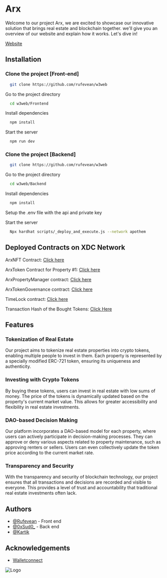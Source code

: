 
# Arx

Welcome to our project Arx, we are excited to showcase our innovative solution that brings real estate and blockchain together.  we'll give you an overview of our website and explain how it works. Let's dive in!
  

[Website](https://arx-frontend.vercel.app/)

## Installation
### Clone the project [Front-end]

```bash
  git clone https://github.com/rufevean/w3web
```

Go to the project directory

```bash
  cd w3web/Frontend
```

Install dependencies

```bash
  npm install
```

Start the server

```bash
  npm run dev
```
###  Clone the project [Backend]

```bash
  git clone https://github.com/rufevean/w3web
```

Go to the project directory

```bash
  cd w3web/Backend
```

Install dependencies

```bash
  npm install
```
Setup the .env file with the api and private key

Start the server

```bash
  Npx hardhat scripts/_deploy_and_execute.js --network apothem
```

## Deployed Contracts on XDC Network

ArxNFT Contract: [Click here](https://explorer.apothem.network/address/xdcc6029c09b6a52997e9a5b52c3b4e43ea85fee5b5#transactions)

ArxToken Contract for Property #1: [Click here](https://explorer.apothem.network/address/xdcAF24fcA11A68D692625c90D9b574ff0dD24FA784#transactions)

ArxPropertyManager contract: [Click here](https://explorer.apothem.network/address/xdc913bd6bc4730a0ec0909074cc4318423cab4c250#transactions)

ArxTokenGovernance contract: [Click here](https://explorer.apothem.network/address/0xa43C01583bE1232363E733df57e6cb8cb6e7e0bD#transactions)

TimeLock contract: [Click here](https://explorer.apothem.network/address/xdcd888c3268f61abc2b4579519f09f71077fa2d2aa#transactions)

Transaction Hash of the Bought Tokens: [Click Here](https://explorer.apothem.network/txs/0xdf24e78bc895d82187909aa11f9810f9b4e21d1c899323bdda7b54076cd8bc5e#overview) 

## Features

### Tokenization of Real Estate 
Our project aims to tokenize real estate properties into crypto tokens, enabling multiple people to invest in them. Each property is represented by a specially modified ERC-721 token, ensuring its uniqueness and authenticity.

### Investing with Crypto Tokens

By buying these tokens, users can invest in real estate with low sums of money. The price of the tokens is dynamically updated based on the property's current market value. This allows for greater accessibility and flexibility in real estate investments.

### DAO-based Decision Making


Our platform incorporates a DAO-based model for each property, where users can actively participate in decision-making processes. They can approve or deny various aspects related to property maintenance, such as approving renters or sellers. Users can even collectively update the token price according to the current market rate.

### Transparency and Security


With the transparency and security of blockchain technology, our project ensures that all transactions and decisions are recorded and visible to everyone. This provides a level of trust and accountability that traditional real estate investments often lack.


## Authors

- [@Rufevean](https://www.github.com/rufevean) - Front end
- [@0xSud0_](https://github.com/Sud0-AP) - Back end 
- [@Kartik](https://github.com/Kartiklamba4)


## Acknowledgements

 - [Walletconnect](https://walletconnect.com/)
 


![Logo](https://img.shields.io/github/stars/rufevean/w3web?style=social)

